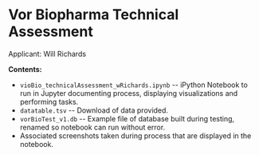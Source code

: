 # Vor Biopharma Technical Assessment

Applicant: Will Richards

**Contents:**
- `vioBio_technicalAssessment_wRichards.ipynb` -- iPython Notebook to run in Jupyter documenting process, displaying visualizations and performing tasks.
- `datatable.tsv` -- Download of data provided.
- `vorBioTest_v1.db` -- Example file of database built during testing, renamed so notebook can run without error.
- Associated screenshots taken during process that are displayed in the notebook.
